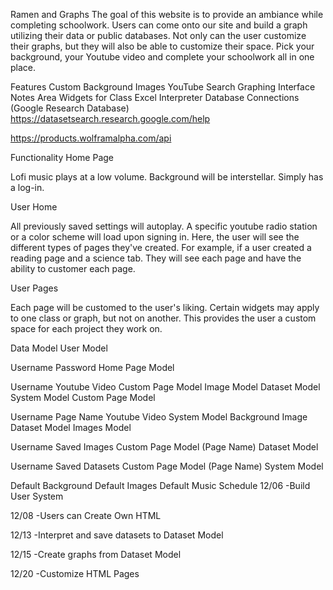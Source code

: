 Ramen and Graphs
The goal of this website is to provide an ambiance while completing schoolwork. Users can come onto our site and build a graph utilizing their data or public databases. Not only can the user customize their graphs, but they will also be able to customize their space. Pick your background, your Youtube video and complete your schoolwork all in one place.

Features
Custom Background Images
YouTube Search
Graphing Interface
Notes Area
Widgets for Class
Excel Interpreter
Database Connections (Google Research Database)
https://datasetsearch.research.google.com/help

https://products.wolframalpha.com/api

Functionality
Home Page

Lofi music plays at a low volume. Background will be interstellar. Simply has a log-in.

User Home

All previously saved settings will autoplay. A specific youtube radio station or a color scheme will load upon signing in. Here, the user will see the different types of pages they've created. For example, if a user created a reading page and a science tab. They will see each page and have the ability to customer each page.

User Pages

Each page will be customed to the user's liking. Certain widgets may apply to one class or graph, but not on another. This provides the user a custom space for each project they work on.

Data Model
User Model

Username
Password
Home Page Model

Username
Youtube Video
Custom Page Model
Image Model
Dataset Model
System Model
Custom Page Model

Username
Page Name
Youtube Video
System Model
Background Image
Dataset Model
Images Model

Username
Saved Images
Custom Page Model (Page Name)
Dataset Model

Username
Saved Datasets
Custom Page Model (Page Name)
System Model

Default Background
Default Images
Default Music
Schedule
12/06 -Build User System

12/08 -Users can Create Own HTML

12/13 -Interpret and save datasets to Dataset Model

12/15 -Create graphs from Dataset Model

12/20 -Customize HTML Pages